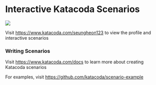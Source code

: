 # Interactive Katacoda Scenarios

[![](http://shields.katacoda.com/katacoda/seungheon123/count.svg)](https://www.katacoda.com/seungheon123 "Get your profile on Katacoda.com")

Visit https://www.katacoda.com/seungheon123 to view the profile and interactive scenarios

### Writing Scenarios
Visit https://www.katacoda.com/docs to learn more about creating Katacoda scenarios

For examples, visit https://github.com/katacoda/scenario-example
